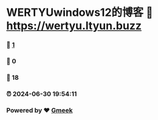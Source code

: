 # WERTYUwindows12的博客 :link: https://wertyu.ltyun.buzz 
### :page_facing_up: [1](https://wertyu.ltyun.buzz/tag.html) 
### :speech_balloon: 0 
### :hibiscus: 18 
### :alarm_clock: 2024-06-30 19:54:11 
### Powered by :heart: [Gmeek](https://github.com/Meekdai/Gmeek)
